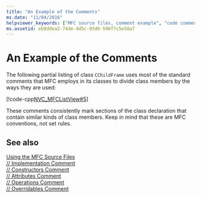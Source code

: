 ```yaml
---
title: "An Example of the Comments"
ms.date: "11/04/2016"
helpviewer_keywords: ["MFC source files, comment example", "code comments, MFC", "comments, MFC", "examples [MFC], code comments"]
ms.assetid: eb8ddea2-74de-4d5c-93d6-596f7c5e58a7
---
```

# An Example of the Comments

The following partial listing of class `CChildFrame` uses most of the standard comments that MFC employs in its classes to divide class members by the ways they are used:

[!code-cpp[NVC_MFCListView#5](../atl/reference/codesnippet/cpp/an-example-of-the-comments_1.h)]

These comments consistently mark sections of the class declaration that contain similar kinds of class members. Keep in mind that these are MFC conventions, not set rules.

## See also

[Using the MFC Source Files](../mfc/using-the-mfc-source-files.md)<br/>
[// Implementation Comment](../mfc/decrement-implementation-comment.md)<br/>
[// Constructors Comment](../mfc/decrement-constructors-comment.md)<br/>
[// Attributes Comment](../mfc/decrement-attributes-comment.md)<br/>
[// Operations Comment](../mfc/decrement-operations-comment.md)<br/>
[// Overridables Comment](../mfc/decrement-overridables-comment.md)
